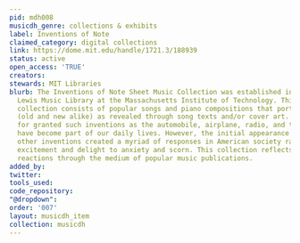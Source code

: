 ```yaml
---
pid: mdh008
musicdh_genre: collections & exhibits
label: Inventions of Note
claimed_category: digital collections
link: https://dome.mit.edu/handle/1721.3/188939
status: active
open_access: 'TRUE'
creators: 
stewards: MIT Libraries
blurb: The Inventions of Note Sheet Music Collection was established in 1997 by the
  Lewis Music Library at the Massachusetts Institute of Technology. This sheet music
  collection consists of popular songs and piano compositions that portray technologies
  (old and new alike) as revealed through song texts and/or cover art. Today we take
  for granted such inventions as the automobile, airplane, radio, and telephone; they
  have become part of our daily lives. However, the initial appearance of these and
  other inventions created a myriad of responses in American society ranging from
  excitement and delight to anxiety and scorn. This collection reflects those varied
  reactions through the medium of popular music publications.
added_by: 
twitter: 
tools_used: 
code_repository: 
"@dropdown": 
order: '007'
layout: musicdh_item
collection: musicdh
---
```

